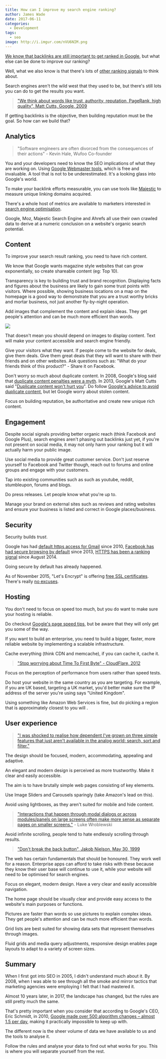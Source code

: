 ```yaml
---
title: How can I improve my search engine ranking?
author: James Wade
date: 2017-06-11
categories:
  - Development
tags:
  - seo
image: http://i.imgur.com/nVU6NIM.png
---
```


[We know that backlinks are still important to get ranked in Google](/internet/development/2017/05/30/have-backlinks-become-irrelevant.html), but what else can be done to improve our ranking?

Well, what we also know is that there's lots of [other ranking signals](https://moz.com/blog/the-myth-of-googles-200-ranking-factors) to think about.

Search engines aren't the wild west that they used to be, but there's still lots you can do to get the results you want.

> ["We think about words like trust, authority, reputation, PageRank, high quality", Matt Cutts, Google, 2009](https://youtu.be/LMfWPWUh5uU)

If getting backlinks is the objective, then building reputation must be the goal. So how can we build that?

## Analytics

> "Software engineers are often divorced from the consequences of their actions" - Kevin Hale, Wufoo Co-founder

You and your developers need to know the SEO implications of what they are working on. Using [Google Webmaster tools](https://www.google.com/webmasters/tools/), which is free and invaluable. A tool that is not to be underestimated. It's a looking glass into Google's world.

To make your backlink efforts measurable, you can use tools like [Majestic](https://en.wikipedia.org/wiki/Majestic_Search_Engine) to measure unique linking domains acquired.

There's a whole host of metrics are available to marketers interested in [search engine optimisation](https://en.wikipedia.org/wiki/Search_engine_optimization_metrics).

Google, Moz, Majestic Search Engine and Ahrefs all use their own crawled data to derive at a numeric conclusion on a website's organic search potential.

## Content

To improve your search result ranking, you need to have rich content.

We know that Google wants magazine style websites that can grow exponentially, so create shareable content (eg: Top 10).

Transparency is key to building trust and brand recognition. Displaying facts and figures about the business are likely to gain some trust points with visitors. Where possible, showing business locations on a map on the homepage is a good way to demonstrate that you are a trust worthy bricks and mortar business, not just another fly-by-night operation.

Add images that complement the content and explain ideas. They get people's attention and can be much more efficient than words.

![](http://i.imgur.com/nVU6NIM.png)

That doesn't mean you should depend on images to display content. Text will make your content accessible and search engine friendly.

Give your visitors what they want. If people come to the website for deals, give them deals. Give them great deals that they will want to share with their friends and on other websites. Ask questions such as: "What do your friends think of this product?" - Share it on Facebook.

Don't worry so much about duplicate content. In 2008, Google's blog said that [duplicate content penalties were a myth](https://webmasters.googleblog.com/2008/09/demystifying-duplicate-content-penalty.html). In 2013, Google's Matt Cutts said "[Duplicate content won't hurt you](https://youtu.be/Vi-wkEeOKxM)". Do follow [Google's advice to avoid duplicate content](https://support.google.com/webmasters/answer/66359?hl=en), but let Google worry about stolen content.

Focus on building reputation, be authoritative and create new unique rich content.

## Engagement

Despite social signals providing better organic reach (think Facebook and Google Plus), search engines aren't phasing out backlinks just yet, if you're not present on social media, it may not only harm your ranking but it will actually harm your public image.

Use social media to provide great customer service. Don't just reserve yourself to Facebook and Twitter though, reach out to forums and online groups and engage with your customers.

Tap into existing communities such as such as youtube, reddit, stumbleupon, forums and blogs.

Do press releases. Let people know what you're up to.

Manage your brand on external sites such as reviews and rating websites and ensure your business is listed and correct in Google places/business.

## Security

Security builds *trust*.

Google has had [default https access for Gmail](https://gmail.googleblog.com/2010/01/default-https-access-for-gmail.html) since 2010, [Facebook has had secure browsing by default](https://www.facebook.com/notes/facebook-engineering/secure-browsing-by-default/10151590414803920/) since 2013, [HTTPS has been a ranking signal](https://webmasters.googleblog.com/2014/08/https-as-ranking-signal.html) since August 2014.

Going secure by default has already happened.

As of November 2015, "Let's Encrypt" is offering [free SSL certificates](https://letsencrypt.org/). There's really [no excuses](https://blog.cloudflare.com/secure-and-fast-github-pages-with-cloudflare/).

## Hosting

You don't need to focus on speed too much, but you do want to make sure your hosting is reliable.

Do checkout [Google's page speed tips](https://developers.google.com/speed/docs/insights/rules), but be aware that they will only get you some of the way.

If you want to build an enterprise, you need to build a bigger, faster, more reliable website by implementing a scalable infrastructure.

Cache everything (think CDN and memcache), if you can cache it, cache it.

> ["Stop worrying about Time To First Byte" - CloudFlare, 2012](https://blog.cloudflare.com/ttfb-time-to-first-byte-considered-meaningles/)

Focus on the perception of performance from users rather than speed tests.

Do host your website in the same country as you are targeting. For example, if you are UK based, targeting a UK market, you'd better make sure the IP address of the server you're using says "United Kingdom".

Using something like Amazon Web Services is fine, but do picking a region that is approximately closest to you will .

## User experience

> ["I was shocked to realise how dependent I've grown on three simple features that just aren't available in the analog world: search, sort and filter."](https://www.smashingmagazine.com/2012/04/ui-patterns-for-mobile-apps-search-sort-filter/)

The design should be focused, modern, accommodating, appealing and adaptive.

An elegant and modern design is perceived as more trustworthy. Make it clear and easily accessible.

The aim is to have brutally simple web pages consisting of key elements.

Use Image Sliders and Carousels sparingly (take Amazon's lead on this).

Avoid using lightboxes, as they aren't suited for mobile and hide content.

> ["Interactions that happen through modal dialogs or across modules/panels on large screens often make more sense as separate pages on smaller screens."](http://bradfrost.com/blog/post/conditional-lightbox/) - Luke Wroblewski

Avoid infinite scrolling, people tend to hate endlessly scrolling through results.

> ["Don't break the back button", Jakob Nielson, May 30, 1999](https://www.nngroup.com/articles/the-top-ten-web-design-mistakes-of-1999/)

The web has certain fundamentals that should be honoured. They work well for a reason. Enterprise apps can afford to take risks with these because they know their user base will continue to use it, while your website will need to be optimised for search engines.

Focus on elegant, modern design. Have a very clear and easily accessible navigation.

The home page should be visually clear and provide easy access to the website's main purposes or functions.

Pictures are faster than words so use pictures to explain complex ideas. They get people's attention and can be much more efficient than words.

Grid lists are best suited for showing data sets that represent themselves through images.

Fluid grids and media query adjustments, responsive design enables page layouts to adapt to a variety of screen sizes.

## Summary

When I first got into SEO in 2005, I didn't understand much about it. By 2008, when I was able to see through all the smoke and mirror tactics that marketing agencies were employing I felt that I had mastered it.

Almost 10 years later, in 2017, the landscape has changed, but the rules are still pretty much the same.

That's pretty important when you consider that according to Google's CEO, Eric Schmidt, in 2010, [Google made over 500 algorithm changes – almost 1.5 per day](http://searchengineland.com/13000-precision-evaluations-schmidts-testimony-reveals-how-google-tests-algorithm-changes-93740), making it practically impossible to keep up with.

The different now is the sheer volume of data we have available to us and the tools to analyse it.

Follow the rules and analyse your data to find out what works for you. This is where you will separate yourself from the rest.